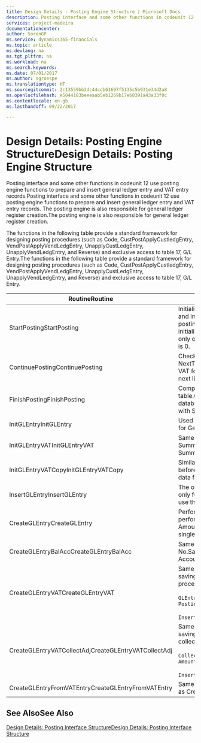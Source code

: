 ```yaml
---
title: Design Details - Posting Engine Structure | Microsoft Docs
description: Posting interface and some other functions in codeunit 12 use posting engine functions to prepare and insert general ledger entry and VAT entry records. The posting engine is also responsible for general ledger register creation.
services: project-madeira
documentationcenter: 
author: SorenGP
ms.service: dynamics365-financials
ms.topic: article
ms.devlang: na
ms.tgt_pltfrm: na
ms.workload: na
ms.search.keywords: 
ms.date: 07/01/2017
ms.author: sgroespe
ms.translationtype: HT
ms.sourcegitcommit: 2c13559bb3dc44cdb61697f5135c5b931e34d2a8
ms.openlocfilehash: e5044183beeeaab5eb1269b17e60391a43a33f0c
ms.contentlocale: en-gb
ms.lasthandoff: 09/22/2017

---
```

# <a name="design-details-posting-engine-structure"></a><span data-ttu-id="aff24-104">Design Details: Posting Engine Structure</span><span class="sxs-lookup"><span data-stu-id="aff24-104">Design Details: Posting Engine Structure</span></span>
<span data-ttu-id="aff24-105">Posting interface and some other functions in codeunit 12 use posting engine functions to prepare and insert general ledger entry and VAT entry records.</span><span class="sxs-lookup"><span data-stu-id="aff24-105">Posting interface and some other functions in codeunit 12 use posting engine functions to prepare and insert general ledger entry and VAT entry records.</span></span> <span data-ttu-id="aff24-106">The posting engine is also responsible for general ledger register creation.</span><span class="sxs-lookup"><span data-stu-id="aff24-106">The posting engine is also responsible for general ledger register creation.</span></span>  
  
 <span data-ttu-id="aff24-107">The functions in the following table provide a standard framework for designing posting procedures (such as Code, CustPostApplyCustledgEntry, VendPostApplyVendLedgEntry, UnapplyCustLedgEntry, UnapplyVendLedgEntry, and Reverse) and exclusive access to table 17, G/L Entry.</span><span class="sxs-lookup"><span data-stu-id="aff24-107">The functions in the following table provide a standard framework for designing posting procedures (such as Code, CustPostApplyCustledgEntry, VendPostApplyVendLedgEntry, UnapplyCustLedgEntry, UnapplyVendLedgEntry, and Reverse) and exclusive access to table 17, G/L Entry.</span></span>  
  
|<span data-ttu-id="aff24-108">Routine</span><span class="sxs-lookup"><span data-stu-id="aff24-108">Routine</span></span>|<span data-ttu-id="aff24-109">Description</span><span class="sxs-lookup"><span data-stu-id="aff24-109">Description</span></span>|  
|-------------|---------------------------------------|  
|<span data-ttu-id="aff24-110">StartPosting</span><span class="sxs-lookup"><span data-stu-id="aff24-110">StartPosting</span></span>|<span data-ttu-id="aff24-111">Initializes posting buffer TempGLEntryBuf, locks G/L Entry and VAT Entry tables, and initializes Accounting Period, G/L Register, and Exchange Rate.</span><span class="sxs-lookup"><span data-stu-id="aff24-111">Initializes posting buffer TempGLEntryBuf, locks G/L Entry and VAT Entry tables, and initializes Accounting Period, G/L Register, and Exchange Rate.</span></span> <span data-ttu-id="aff24-112">Should be called only once, then NextEntryNo is 0.</span><span class="sxs-lookup"><span data-stu-id="aff24-112">Should be called only once, then NextEntryNo is 0.</span></span>|  
|<span data-ttu-id="aff24-113">ContinuePosting</span><span class="sxs-lookup"><span data-stu-id="aff24-113">ContinuePosting</span></span>|<span data-ttu-id="aff24-114">Checks and posts unrealized VAT for previous transaction increment NextTransactionNo and prepares post of next line.</span><span class="sxs-lookup"><span data-stu-id="aff24-114">Checks and posts unrealized VAT for previous transaction increment NextTransactionNo and prepares post of next line.</span></span>|  
|<span data-ttu-id="aff24-115">FinishPosting</span><span class="sxs-lookup"><span data-stu-id="aff24-115">FinishPosting</span></span>|<span data-ttu-id="aff24-116">Completes posting by inserting G/L entries from temporary buffer into database table.</span><span class="sxs-lookup"><span data-stu-id="aff24-116">Completes posting by inserting G/L entries from temporary buffer into database table.</span></span> <span data-ttu-id="aff24-117">Always used together with StartPosting.</span><span class="sxs-lookup"><span data-stu-id="aff24-117">Always used together with StartPosting.</span></span> <span data-ttu-id="aff24-118">Checks for inconsistencies.</span><span class="sxs-lookup"><span data-stu-id="aff24-118">Checks for inconsistencies.</span></span>|  
|<span data-ttu-id="aff24-119">InitGLEntry</span><span class="sxs-lookup"><span data-stu-id="aff24-119">InitGLEntry</span></span>|<span data-ttu-id="aff24-120">Used to initialise new G/L entry for Gen. Jnl Line.</span><span class="sxs-lookup"><span data-stu-id="aff24-120">Used to initialize new G/L entry for Gen. Jnl Line.</span></span> <span data-ttu-id="aff24-121">Returns GLEntry as parameter.</span><span class="sxs-lookup"><span data-stu-id="aff24-121">Returns GLEntry as parameter.</span></span>|  
|<span data-ttu-id="aff24-122">InitGLEntryVAT</span><span class="sxs-lookup"><span data-stu-id="aff24-122">InitGLEntryVAT</span></span>|<span data-ttu-id="aff24-123">Same as InitGLEntry, but also assigns Bal. Account No. and SummarizeVAT.</span><span class="sxs-lookup"><span data-stu-id="aff24-123">Same as InitGLEntry, but also assigns Bal. Account No. and SummarizeVAT.</span></span>|  
|<span data-ttu-id="aff24-124">InitGLEntryVATCopy</span><span class="sxs-lookup"><span data-stu-id="aff24-124">InitGLEntryVATCopy</span></span>|<span data-ttu-id="aff24-125">Similar to InitGLEntryVAT, but also copies posting groups data from VAT Entry before SummarizeVAT.</span><span class="sxs-lookup"><span data-stu-id="aff24-125">Similar to InitGLEntryVAT, but also copies posting groups data from VAT Entry before SummarizeVAT.</span></span>|  
|<span data-ttu-id="aff24-126">InsertGLEntry</span><span class="sxs-lookup"><span data-stu-id="aff24-126">InsertGLEntry</span></span>|<span data-ttu-id="aff24-127">The only function that inserts G/L entry into global TempGLEntryBuf table.</span><span class="sxs-lookup"><span data-stu-id="aff24-127">The only function that inserts G/L entry into global TempGLEntryBuf table.</span></span> <span data-ttu-id="aff24-128">Always use this function for insert.</span><span class="sxs-lookup"><span data-stu-id="aff24-128">Always use this function for insert.</span></span>|  
|<span data-ttu-id="aff24-129">CreateGLEntry</span><span class="sxs-lookup"><span data-stu-id="aff24-129">CreateGLEntry</span></span>|<span data-ttu-id="aff24-130">Performs an InitGLEntry, assigns Additional Currency Amount, and then performs InsertGLEntry.</span><span class="sxs-lookup"><span data-stu-id="aff24-130">Performs an InitGLEntry, assigns Additional Currency Amount, and then performs InsertGLEntry.</span></span> <span data-ttu-id="aff24-131">Replaces several lines of code with a single function call.</span><span class="sxs-lookup"><span data-stu-id="aff24-131">Replaces several lines of code with a single function call.</span></span>|  
|<span data-ttu-id="aff24-132">CreateGLEntryBalAcc</span><span class="sxs-lookup"><span data-stu-id="aff24-132">CreateGLEntryBalAcc</span></span>|<span data-ttu-id="aff24-133">Same as CreateGLEntry, but also assigns Bal. Account Type and Bal. Account No.</span><span class="sxs-lookup"><span data-stu-id="aff24-133">Same as CreateGLEntry, but also assigns Bal. Account Type and Bal. Account No.</span></span>|  
|<span data-ttu-id="aff24-134">CreateGLEntryVAT</span><span class="sxs-lookup"><span data-stu-id="aff24-134">CreateGLEntryVAT</span></span>|<span data-ttu-id="aff24-135">Same as CreateGLEntry, but with additional processing for posting groups and saving to temporary VAT buffer:</span><span class="sxs-lookup"><span data-stu-id="aff24-135">Same as CreateGLEntry, but with additional processing for posting groups and saving to temporary VAT buffer:</span></span><br /><br /> `GLEntry.CopyPostingGroupsFromDtldCVBuf(DtldCVLedgEntryBuf,GenJnlLine."Gen. Posting Type");`<br /><br /> `InsertVATEntriesFromTemp(DtldCVLedgEntryBuf,GLEntry);`|  
|<span data-ttu-id="aff24-136">CreateGLEntryVATCollectAdj</span><span class="sxs-lookup"><span data-stu-id="aff24-136">CreateGLEntryVATCollectAdj</span></span>|<span data-ttu-id="aff24-137">Same as CreateGLEntry, but with additional collection of adjustments and saving to temporary VAT buffer:</span><span class="sxs-lookup"><span data-stu-id="aff24-137">Same as CreateGLEntry, but with additional collection of adjustments and saving to temporary VAT buffer:</span></span><br /><br /> `CollectAdjustment(AdjAmount,GLEntry.Amount,GLEntry."Additional-Currency Amount",OriginalDateSet);`<br /><br /> `InsertVATEntriesFromTemp(DtldCVLedgEntryBuf,GLEntry);`|  
|<span data-ttu-id="aff24-138">CreateGLEntryFromVATEntry</span><span class="sxs-lookup"><span data-stu-id="aff24-138">CreateGLEntryFromVATEntry</span></span>|<span data-ttu-id="aff24-139">Same as CreateGLEntry, but also copies posting groups from VAT entry.</span><span class="sxs-lookup"><span data-stu-id="aff24-139">Same as CreateGLEntry, but also copies posting groups from VAT entry.</span></span>|  
  
## <a name="see-also"></a><span data-ttu-id="aff24-140">See Also</span><span class="sxs-lookup"><span data-stu-id="aff24-140">See Also</span></span>  
 [<span data-ttu-id="aff24-141">Design Details: Posting Interface Structure</span><span class="sxs-lookup"><span data-stu-id="aff24-141">Design Details: Posting Interface Structure</span></span>](design-details-posting-interface-structure.md)
